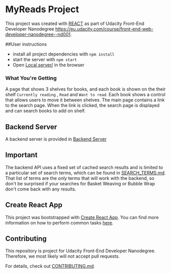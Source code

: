 # MyReads Project

This project was created with [REACT](https://reactjs.org/) as part of  Udacity Front-End Developer Nanodegree https://eu.udacity.com/course/front-end-web-developer-nanodegree--nd001.

##User instructions

* install all project dependencies with `npm install`
* start the server with `npm start`
* Open [Local server/](http://localhost:3000/) in the browser

### What You're Getting

A page that shows 3 shelves for books, and each book is shown on the their shelf `Currently reading` , `Read` and `Want to read`.
Each book shows a control that allows users to move it between shelves.
The main page contains a link to the search page. When the link is clicked, the search page is displayed and can search books to add on shelf.



## Backend Server

A backend server is provided in [Backend Server](https://reactnd-books-api.udacity.com )

## Important
The backend API uses a fixed set of cached search results and is limited to a particular set of search terms, which can be found in [SEARCH_TERMS.md](SEARCH_TERMS.md). That list of terms are the _only_ terms that will work with the backend, so don't be surprised if your searches for Basket Weaving or Bubble Wrap don't come back with any results.

## Create React App

This project was bootstrapped with [Create React App](https://github.com/facebookincubator/create-react-app). You can find more information on how to perform common tasks [here](https://github.com/facebookincubator/create-react-app/blob/master/packages/react-scripts/template/README.md).

## Contributing

This repository is project for Udacity Front-End Developer Nanodegree. Therefore, we most likely will not accept pull requests.

For details, check out [CONTRIBUTING.md](CONTRIBUTING.md).
